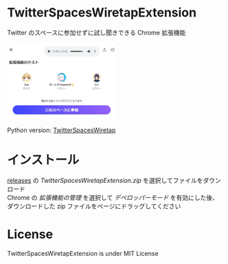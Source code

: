 # TwitterSpacesWiretapExtension

Twitter のスペースに参加せずに試し聞きできる Chrome 拡張機能<br>

<img width="50%" src="docs/img/screenshots1.jpg">

Python version: [TwitterSpacesWiretap](https://github.com/fa0311/TwitterSpacesWiretap)<br>

# インストール

[releases](https://github.com/fa0311/TwitterSpacesWiretapExtension/releases) の _TwitterSpacesWiretapExtension.zip_ を選択してファイルをダウンロード<br>
Chrome の _拡張機能の管理_ を選択して _デベロッパーモード_ を有効にした後、ダウンロードした zip ファイルをページにドラッグしてください<br>

# License

TwitterSpacesWiretapExtension is under MIT License
